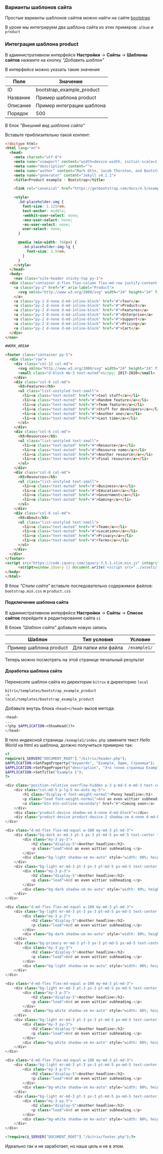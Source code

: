 ### Варианты шаблонов сайта

Простые варианты шаблонов сайтов можно найти на сайте [bootstrap](https://getbootstrap.com/docs/4.5/examples/)

В уроке мы интегрируем два шаблона сайта из этих примеров: `album` и `product`

### Интеграция шаблона product

В административном интерфейсе **Настройки** -> **Сайты** -> **Шаблоны сайтов** нажмите на кнопку *"Добавить шаблон"*

В интерфейсе можно указать такие значения

| Поле     | Значение                  |
|----------|---------------------------|
| ID       | bootstrap_example_product |
| Название | Пример шаблона product    |
| Описание | Пример интеграции шаблона |
| Порядок  | 500                       |

В блок *"Внешний вид шаблона сайта"*

Вставьте приблизительно такой контент:

```html
<!doctype html>
<html lang="en">
  <head>
    <meta charset="utf-8">
    <meta name="viewport" content="width=device-width, initial-scale=1, shrink-to-fit=no">
    <meta name="description" content="">
    <meta name="author" content="Mark Otto, Jacob Thornton, and Bootstrap contributors">
    <meta name="generator" content="Jekyll v4.1.1">
    <title>Product example · Bootstrap</title>

    <link rel="canonical" href="https://getbootstrap.com/docs/4.5/examples/product/">

    <style>
      .bd-placeholder-img {
        font-size: 1.125rem;
        text-anchor: middle;
        -webkit-user-select: none;
        -moz-user-select: none;
        -ms-user-select: none;
        user-select: none;
      }

      @media (min-width: 768px) {
        .bd-placeholder-img-lg {
          font-size: 3.5rem;
        }
      }
    </style>    
  </head>
  <body>
    <nav class="site-header sticky-top py-1">
  <div class="container d-flex flex-column flex-md-row justify-content-between">
    <a class="py-2" href="#" aria-label="Product">
      <svg xmlns="http://www.w3.org/2000/svg" width="24" height="24" fill="none" stroke="currentColor" stroke-linecap="round" stroke-linejoin="round" stroke-width="2" class="d-block mx-auto" role="img" viewBox="0 0 24 24" focusable="false"><title>Product</title><circle cx="12" cy="12" r="10"/><path d="M14.31 8l5.74 9.94M9.69 8h11.48M7.38 12l5.74-9.94M9.69 16L3.95 6.06M14.31 16H2.83m13.79-4l-5.74 9.94"/></svg>
    </a>
    <a class="py-2 d-none d-md-inline-block" href="#">Tour</a>
    <a class="py-2 d-none d-md-inline-block" href="#">Product</a>
    <a class="py-2 d-none d-md-inline-block" href="#">Features</a>
    <a class="py-2 d-none d-md-inline-block" href="#">Enterprise</a>
    <a class="py-2 d-none d-md-inline-block" href="#">Support</a>
    <a class="py-2 d-none d-md-inline-block" href="#">Pricing</a>
    <a class="py-2 d-none d-md-inline-block" href="#">Cart</a>
  </div>
</nav>

#WORK_AREA#

<footer class="container py-5">
  <div class="row">
    <div class="col-12 col-md">
      <svg xmlns="http://www.w3.org/2000/svg" width="24" height="24" fill="none" stroke="currentColor" stroke-linecap="round" stroke-linejoin="round" stroke-width="2" class="d-block mb-2" role="img" viewBox="0 0 24 24" focusable="false"><title>Product</title><circle cx="12" cy="12" r="10"/><path d="M14.31 8l5.74 9.94M9.69 8h11.48M7.38 12l5.74-9.94M9.69 16L3.95 6.06M14.31 16H2.83m13.79-4l-5.74 9.94"/></svg>
      <small class="d-block mb-3 text-muted">&copy; 2017-2020</small>
    </div>
    <div class="col-6 col-md">
      <h5>Features</h5>
      <ul class="list-unstyled text-small">
        <li><a class="text-muted" href="#">Cool stuff</a></li>
        <li><a class="text-muted" href="#">Random feature</a></li>
        <li><a class="text-muted" href="#">Team feature</a></li>
        <li><a class="text-muted" href="#">Stuff for developers</a></li>
        <li><a class="text-muted" href="#">Another one</a></li>
        <li><a class="text-muted" href="#">Last time</a></li>
      </ul>
    </div>
    <div class="col-6 col-md">
      <h5>Resources</h5>
      <ul class="list-unstyled text-small">
        <li><a class="text-muted" href="#">Resource</a></li>
        <li><a class="text-muted" href="#">Resource name</a></li>
        <li><a class="text-muted" href="#">Another resource</a></li>
        <li><a class="text-muted" href="#">Final resource</a></li>
      </ul>
    </div>
    <div class="col-6 col-md">
      <h5>Resources</h5>
      <ul class="list-unstyled text-small">
        <li><a class="text-muted" href="#">Business</a></li>
        <li><a class="text-muted" href="#">Education</a></li>
        <li><a class="text-muted" href="#">Government</a></li>
        <li><a class="text-muted" href="#">Gaming</a></li>
      </ul>
    </div>
    <div class="col-6 col-md">
      <h5>About</h5>
      <ul class="list-unstyled text-small">
        <li><a class="text-muted" href="#">Team</a></li>
        <li><a class="text-muted" href="#">Locations</a></li>
        <li><a class="text-muted" href="#">Privacy</a></li>
        <li><a class="text-muted" href="#">Terms</a></li>
      </ul>
    </div>
  </div>
</footer>
<script src="https://code.jquery.com/jquery-3.5.1.slim.min.js" integrity="sha384-DfXdz2htPH0lsSSs5nCTpuj/zy4C+OGpamoFVy38MVBnE+IbbVYUew+OrCXaRkfj" crossorigin="anonymous"></script>
      <script>window.jQuery || document.write('<script src="../assets/js/vendor/jquery.slim.min.js"><\/script>')</script><script src="../assets/dist/js/bootstrap.bundle.min.js"></script>
</body>
</html>

```

В блок *"Стили сайта"* вставьте последовательно содержимое файлов: `bootstrap.min.css` и `product.css`


#### Подключение шаблона сайта

В административном интерфейсе **Настройки** -> **Сайты** -> **Список сайтов** перейдите в редактирование сайта `s1`

В блоке *"Шаблон сайта"* добавьте новую запись

| Шаблон                 | Тип условия         | Условие      |
|------------------------|---------------------|--------------|
| Пример шаблона product | Для папки или файла | `/example1/` |

Теперь можно посмотреть на этой странице печальный результат

#### Доработка шаблона сайта

Перенесите шаблон сайта из директории `bitrux` в директорию `local`
 
```text
bitrix/templates/bootstrap_example_product
->
local/templates/bootstrap_example_product
```

Добавьте внутрь блока `<head></head>` вызов метода:

```php
<head>
...
<?php $APPLICATION->ShowHead()?>
</head>

```

В тело индексной страницы `/exmaple1/index.php` замените текст *Hello World* на html из шаблона, должно получиться примерно так:

```php
<?
require($_SERVER["DOCUMENT_ROOT"]."/bitrix/header.php");
$APPLICATION->SetPageProperty("keywords", "Example, Один, Страница");
$APPLICATION->SetPageProperty("description", "Это точно страница Example 1");
$APPLICATION->SetTitle("Example 1");
?>

<div class="position-relative overflow-hidden p-3 p-md-5 m-md-3 text-center bg-light">
    <div class="col-md-5 p-lg-5 mx-auto my-5">
        <h1 class="display-4 font-weight-normal">Punny headline</h1>
        <p class="lead font-weight-normal">And an even wittier subheading to boot. Jumpstart your marketing efforts with this example based on Apple’s marketing pages.</p>
        <a class="btn btn-outline-secondary" href="#">Coming soon</a>
    </div>
    <div class="product-device shadow-sm d-none d-md-block"></div>
    <div class="product-device product-device-2 shadow-sm d-none d-md-block"></div>
</div>

<div class="d-md-flex flex-md-equal w-100 my-md-3 pl-md-3">
    <div class="bg-dark mr-md-3 pt-3 px-3 pt-md-5 px-md-5 text-center text-white overflow-hidden">
        <div class="my-3 py-3">
            <h2 class="display-5">Another headline</h2>
            <p class="lead">And an even wittier subheading.</p>
        </div>
        <div class="bg-light shadow-sm mx-auto" style="width: 80%; height: 300px; border-radius: 21px 21px 0 0;"></div>
    </div>
    <div class="bg-light mr-md-3 pt-3 px-3 pt-md-5 px-md-5 text-center overflow-hidden">
        <div class="my-3 p-3">
            <h2 class="display-5">Another headline</h2>
            <p class="lead">And an even wittier subheading.</p>
        </div>
        <div class="bg-dark shadow-sm mx-auto" style="width: 80%; height: 300px; border-radius: 21px 21px 0 0;"></div>
    </div>
</div>

<div class="d-md-flex flex-md-equal w-100 my-md-3 pl-md-3">
    <div class="bg-light mr-md-3 pt-3 px-3 pt-md-5 px-md-5 text-center overflow-hidden">
        <div class="my-3 p-3">
            <h2 class="display-5">Another headline</h2>
            <p class="lead">And an even wittier subheading.</p>
        </div>
        <div class="bg-dark shadow-sm mx-auto" style="width: 80%; height: 300px; border-radius: 21px 21px 0 0;"></div>
    </div>
    <div class="bg-primary mr-md-3 pt-3 px-3 pt-md-5 px-md-5 text-center text-white overflow-hidden">
        <div class="my-3 py-3">
            <h2 class="display-5">Another headline</h2>
            <p class="lead">And an even wittier subheading.</p>
        </div>
        <div class="bg-light shadow-sm mx-auto" style="width: 80%; height: 300px; border-radius: 21px 21px 0 0;"></div>
    </div>
</div>

<div class="d-md-flex flex-md-equal w-100 my-md-3 pl-md-3">
    <div class="bg-light mr-md-3 pt-3 px-3 pt-md-5 px-md-5 text-center overflow-hidden">
        <div class="my-3 p-3">
            <h2 class="display-5">Another headline</h2>
            <p class="lead">And an even wittier subheading.</p>
        </div>
        <div class="bg-white shadow-sm mx-auto" style="width: 80%; height: 300px; border-radius: 21px 21px 0 0;"></div>
    </div>
    <div class="bg-light mr-md-3 pt-3 px-3 pt-md-5 px-md-5 text-center overflow-hidden">
        <div class="my-3 py-3">
            <h2 class="display-5">Another headline</h2>
            <p class="lead">And an even wittier subheading.</p>
        </div>
        <div class="bg-white shadow-sm mx-auto" style="width: 80%; height: 300px; border-radius: 21px 21px 0 0;"></div>
    </div>
</div>

<div class="d-md-flex flex-md-equal w-100 my-md-3 pl-md-3">
    <div class="bg-light mr-md-3 pt-3 px-3 pt-md-5 px-md-5 text-center overflow-hidden">
        <div class="my-3 p-3">
            <h2 class="display-5">Another headline</h2>
            <p class="lead">And an even wittier subheading.</p>
        </div>
        <div class="bg-white shadow-sm mx-auto" style="width: 80%; height: 300px; border-radius: 21px 21px 0 0;"></div>
    </div>
    <div class="bg-light mr-md-3 pt-3 px-3 pt-md-5 px-md-5 text-center overflow-hidden">
        <div class="my-3 py-3">
            <h2 class="display-5">Another headline</h2>
            <p class="lead">And an even wittier subheading.</p>
        </div>
        <div class="bg-white shadow-sm mx-auto" style="width: 80%; height: 300px; border-radius: 21px 21px 0 0;"></div>
    </div>
</div>

<?require($_SERVER["DOCUMENT_ROOT"]."/bitrix/footer.php");?>
```

Идеально так и не заработает, но наша цель и не в этом.

